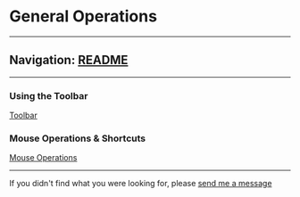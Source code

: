 # General Operations


---
Navigation: [README](README.md)
---







---


### Using the Toolbar





[Toolbar](Layout_Toolbar.md)


### Mouse Operations & Shortcuts





[Mouse Operations](Mouse.md)





---

If you didn't find what you were looking for, please [send me a message](mailto:contact+help@haptrix.com)